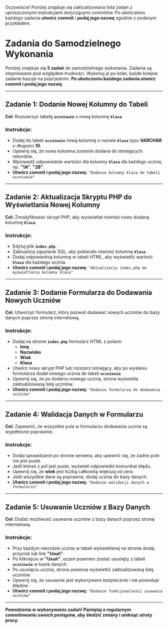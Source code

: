 Oczywiście! Poniżej znajduje się zaktualizowana lista zadań z uproszczonymi instrukcjami dotyczącymi commitów. Po ukończeniu każdego zadania **utwórz commit** i **podaj jego nazwę** zgodnie z podanym przykładem.

# Zadania do Samodzielnego Wykonania

Poniżej znajduje się **5 zadań** do samodzielnego wykonania. Zadania są stopniowane pod względem trudności. Wykonuj je po kolei, każde kolejne zadanie bazuje na poprzednim. **Po ukończeniu każdego zadania utwórz commit i podaj jego nazwę**.

---

## Zadanie 1: Dodanie Nowej Kolumny do Tabeli

**Cel:** Rozszerzyć tabelę **`uczniowie`** o nową kolumnę **`klasa`**.

### Instrukcje:

- Dodaj do tabeli **`uczniowie`** nową kolumnę o nazwie **`klasa`** typu **VARCHAR** o długości **10**.
- Upewnij się, że nowa kolumna zostanie dodana do istniejących rekordów.
- Wprowadź odpowiednie wartości dla kolumny **`klasa`** dla każdego ucznia, np. **"1A"**, **"2B"**.
- **Utwórz commit i podaj jego nazwę:** `"Dodanie kolumny klasa do tabeli uczniowie"`

---

## Zadanie 2: Aktualizacja Skryptu PHP do Wyświetlania Nowej Kolumny

**Cel:** Zmodyfikować skrypt PHP, aby wyświetlał również nowo dodaną kolumnę **`klasa`**.

### Instrukcje:

- Edytuj plik **`index.php`**.
- Zaktualizuj zapytanie SQL, aby pobierało również kolumnę **`klasa`**.
- Dodaj odpowiednią kolumnę w tabeli HTML, aby wyświetlić wartość **`klasa`** dla każdego ucznia.
- **Utwórz commit i podaj jego nazwę:** `"Aktualizacja index.php do wyświetlania kolumny klasa"`

---

## Zadanie 3: Dodanie Formularza do Dodawania Nowych Uczniów

**Cel:** Utworzyć formularz, który pozwoli dodawać nowych uczniów do bazy danych poprzez stronę internetową.

### Instrukcje:

- Dodaj na stronie **`index.php`** formularz HTML z polami:
  - **Imię**
  - **Nazwisko**
  - **Wiek**
  - **Klasa**
- Utwórz nowy skrypt PHP lub rozszerz istniejący, aby po wysłaniu formularza dodał nowego ucznia do tabeli **`uczniowie`**.
- Upewnij się, że po dodaniu nowego ucznia, strona wyświetla zaktualizowaną listę uczniów.
- **Utwórz commit i podaj jego nazwę:** `"Dodanie formularza do dodawania uczniów"`

---

## Zadanie 4: Walidacja Danych w Formularzu

**Cel:** Zapewnić, że wszystkie pola w formularzu dodawania ucznia są wypełnione poprawnie.

### Instrukcje:

- Dodaj sprawdzanie po stronie serwera, aby upewnić się, że żadne pole nie jest puste.
- Jeśli któreś z pól jest puste, wyświetl odpowiedni komunikat błędu.
- Upewnij się, że **wiek** jest liczbą całkowitą większą od zera.
- Jeśli wszystkie dane są poprawne, dodaj ucznia do bazy danych.
- **Utwórz commit i podaj jego nazwę:** `"Dodanie walidacji danych w formularzu"`

---

## Zadanie 5: Usuwanie Uczniów z Bazy Danych

**Cel:** Dodać możliwość usuwania uczniów z bazy danych poprzez stronę internetową.

### Instrukcje:

- Przy każdym rekordzie ucznia w tabeli wyświetlanej na stronie dodaj przycisk lub link **"Usuń"**.
- Po kliknięciu w **"Usuń"**, uczeń powinien zostać usunięty z tabeli **`uczniowie`** w bazie danych.
- Po usunięciu ucznia, strona powinna wyświetlić zaktualizowaną listę uczniów.
- Upewnij się, że usuwanie jest wykonywane bezpiecznie i nie powoduje błędów.
- **Utwórz commit i podaj jego nazwę:** `"Dodanie funkcjonalności usuwania uczniów"`

---

**Powodzenia w wykonywaniu zadań! Pamiętaj o regularnym commitowaniu swoich postępów, aby śledzić zmiany i uniknąć utraty pracy.**
